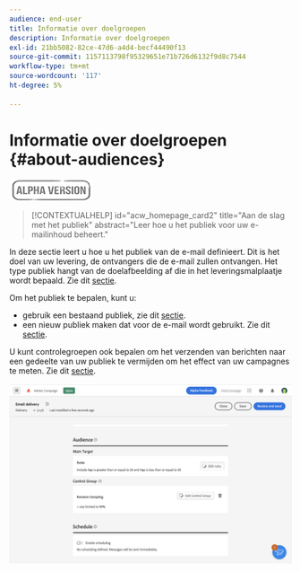 ```yaml
---
audience: end-user
title: Informatie over doelgroepen
description: Informatie over doelgroepen
exl-id: 21bb5082-82ce-47d6-a4d4-becf44490f13
source-git-commit: 1157113798f95329651e71b726d6132f9d8c7544
workflow-type: tm+mt
source-wordcount: '117'
ht-degree: 5%

---
```


# Informatie over doelgroepen {#about-audiences}

![](../assets/do-not-localize/badge.png)

>[!CONTEXTUALHELP]
>id="acw_homepage_card2"
>title="Aan de slag met het publiek"
>abstract="Leer hoe u het publiek voor uw e-mailinhoud beheert."

<!--
Audience only created for the delivery, not available later-->


<!--
Three ways:
* existing audience

Campaign or AEP Audiences

* create new on the fly

query like AEP segment builder (same component with campaign data)

* import from file

show use case with a new audience creation (or import from file?)

control groups like acc: exract, random, based on attribute
-->

In deze sectie leert u hoe u het publiek van de e-mail definieert. Dit is het doel van uw levering, de ontvangers die de e-mail zullen ontvangen. Het type publiek hangt van de doelafbeelding af die in het leveringsmalplaatje wordt bepaald. Zie dit [sectie](../email/create-email.md).

Om het publiek te bepalen, kunt u:

* gebruik een bestaand publiek, zie dit [sectie](add-audience.md).
* een nieuw publiek maken dat voor de e-mail wordt gebruikt. Zie dit [sectie](segment-builder.md).

U kunt controlegroepen ook bepalen om het verzenden van berichten naar een gedeelte van uw publiek te vermijden om het effect van uw campagnes te meten. Zie dit [sectie](control-group.md).

![](assets/about-audience.png)
